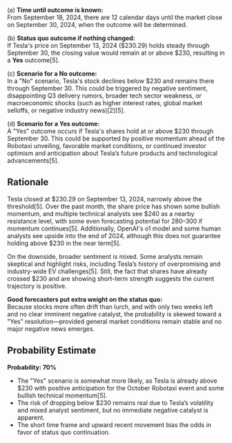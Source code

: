 (a) **Time until outcome is known:**  
From September 18, 2024, there are 12 calendar days until the market close on September 30, 2024, when the outcome will be determined.

(b) **Status quo outcome if nothing changed:**  
If Tesla's price on September 13, 2024 ($230.29) holds steady through September 30, the closing value would remain at or above $230, resulting in a **Yes** outcome[5].

(c) **Scenario for a No outcome:**  
In a "No" scenario, Tesla's stock declines below $230 and remains there through September 30. This could be triggered by negative sentiment, disappointing Q3 delivery rumors, broader tech sector weakness, or macroeconomic shocks (such as higher interest rates, global market selloffs, or negative industry news)[2][5].

(d) **Scenario for a Yes outcome:**  
A "Yes" outcome occurs if Tesla's shares hold at or above $230 through September 30. This could be supported by positive momentum ahead of the Robotaxi unveiling, favorable market conditions, or continued investor optimism and anticipation about Tesla’s future products and technological advancements[5].

## Rationale

Tesla closed at $230.29 on September 13, 2024, narrowly above the threshold[5]. Over the past month, the share price has shown some bullish momentum, and multiple technical analysts see $240 as a nearby resistance level, with some even forecasting potential for $280–$300 if momentum continues[5]. Additionally, OpenAI's o1 model and some human analysts see upside into the end of 2024, although this does not guarantee holding above $230 in the near term[5].

On the downside, broader sentiment is mixed. Some analysts remain skeptical and highlight risks, including Tesla’s history of overpromising and industry-wide EV challenges[5]. Still, the fact that shares have already crossed $230 and are showing short-term strength suggests the current trajectory is positive.

**Good forecasters put extra weight on the status quo:**  
Because stocks more often drift than lurch, and with only two weeks left and no clear imminent negative catalyst, the probability is skewed toward a "Yes" resolution—provided general market conditions remain stable and no major negative news emerges.

## Probability Estimate

**Probability: 70%**

- The "Yes" scenario is somewhat more likely, as Tesla is already above $230 with positive anticipation for the October Robotaxi event and some bullish technical momentum[5].
- The risk of dropping below $230 remains real due to Tesla’s volatility and mixed analyst sentiment, but no immediate negative catalyst is apparent.
- The short time frame and upward recent movement bias the odds in favor of status quo continuation.